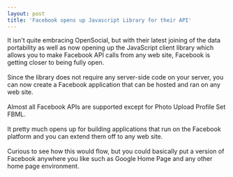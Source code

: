 ```yaml
---
layout: post
title: 'Facebook opens up Javascript Library for their API'
---
```

It isn't quite embracing OpenSocial, but with their latest joining of the data portability as well as now opening up the JavaScript client library which allows you to make Facebook API calls from any web site, Facebook is getting closer to being fully open.<br /><br />Since the library does not require any server-side code on your server, you can now create a Facebook application that can be hosted and ran on any web site.<br /><br />Almost all Facebook APIs are supported except for Photo Upload Profile Set FBML.<br /><br />It pretty much opens up for building applications that run on the Facebook platform and you can extend them off to any web site.<br /><br />Curious to see how this would flow, but you could basically put a version of Facebook anywhere you like such as Google Home Page and any other home page environment.